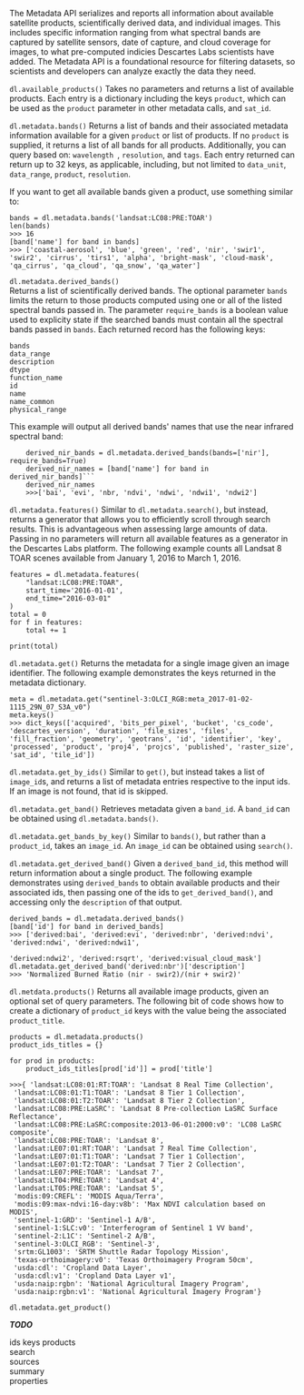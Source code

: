 The Metadata API serializes and reports all information about available satellite products, scientifically derived data, and individual images. This includes specific information ranging from what spectral bands are captured by satellite sensors, date of capture, and cloud coverage for images, to what pre-computed indicies Descartes Labs scientists have added. The Metadata API is a foundational resource for filtering datasets, so scientists and developers can analyze exactly the data they need. 



```dl.available_products()```
Takes no parameters and returns a list of available products. Each entry is a dictionary including the keys ```product```, which can be used as the ```product``` parameter in other metadata calls, and ```sat_id```. 

```dl.metadata.bands()```
Returns a list of bands and their associated metadata information available for a given ```product``` or list of products. If no ```product``` is supplied, it returns a list of all bands for all products. Additionally, you can query based on: ```wavelength ```, ```resolution```, and ```tags```.  Each entry returned can return up to 32 keys, as applicable, including, but not limited to ```data_unit```, ```data_range```, ```product```, ```resolution```. 


If you want to get all available bands given a product, use something similar to: 
	
	bands = dl.metadata.bands('landsat:LC08:PRE:TOAR')
	len(bands)
	>>> 16
	[band['name'] for band in bands]
	>>> ['coastal-aerosol', 'blue', 'green', 'red', 'nir', 'swir1', 'swir2', 'cirrus', 'tirs1', 'alpha', 'bright-mask', 'cloud-mask', 'qa_cirrus', 'qa_cloud', 'qa_snow', 'qa_water']



```dl.metadata.derived_bands()```   
Returns a list of scientifically derived bands. The optional parameter ```bands``` limits the return to those products computed using one or all of the listed spectral bands passed in. The parameter ```require_bands``` is a boolean value used to explicity state if the searched bands must contain all the spectral bands passed in ```bands```. Each returned record has the following keys: 

    bands 
    data_range
    description 
    dtype
	function_name
	id
	name 
	name_common
	physical_range

This example will output all derived bands' names that use the near infrared spectral band:

		derived_nir_bands = dl.metadata.derived_bands(bands=['nir'], require_bands=True)
		derived_nir_names = [band['name'] for band in derived_nir_bands]```
		derived_nir_names
		>>>['bai', 'evi', 'nbr, 'ndvi', 'ndwi', 'ndwi1', 'ndwi2']


```dl.metadata.features()```
Similar to ```dl.metadata.search()```, but instead, returns a generator that allows you to efficiently scroll through search results. This is advantageous when assessing large amounts of data. Passing in no parameters will return all available features as a generator in the Descartes Labs platform. The following example counts all Landsat 8 TOAR scenes available from January 1, 2016 to March 1, 2016. 
	
	features = dl.metadata.features(
		"landsat:LC08:PRE:TOAR",                             
		start_time='2016-01-01',                             
		end_time="2016-03-01"
	)
	total = 0
	for f in features:                     
		total += 1

	print(total)

```dl.metadata.get()```
Returns the metadata for a single image given an image identifier. The following example demonstrates the keys returned in the metadata dictionary. 

	meta = dl.metadata.get("sentinel-3:OLCI_RGB:meta_2017-01-02-1115_29N_07_S3A_v0")
	meta.keys()
	>>> dict_keys(['acquired', 'bits_per_pixel', 'bucket', 'cs_code', 'descartes_version', 'duration', 'file_sizes', 'files', 'fill_fraction', 'geometry', 'geotrans', 'id', 'identifier', 'key', 'processed', 'product', 'proj4', 'projcs', 'published', 'raster_size', 'sat_id', 'tile_id'])


```dl.metadata.get_by_ids()```
Similar to ```get()```, but instead takes a list of ```image_id```s, and returns a list of metadata entries respective to the input ids. If an image is not found, that id is skipped. 

```dl.metadata.get_band()``` 
Retrieves metadata given a ```band_id```. A ```band_id``` can be obtained using ```dl.metadata.bands()```. 


```dl.metadata.get_bands_by_key()```
Similar to ```bands()```, but rather than a ```product_id```, takes an ```image_id```.  An ```image_id``` can be obtained using ```search()```. 


```dl.metadata.get_derived_band()```
Given a ```derived_band_id```, this method will return information about a single product. The following example demonstrates using ```derived_bands``` to obtain available products and their associated ids, then passing one of the ids to ```get_derived_band()```, and accessing only the ```description``` of that output.  

	derived_bands = dl.metadata.derived_bands()
	[band['id'] for band in derived_bands]
	>>> ['derived:bai', 'derived:evi', 'derived:nbr', 'derived:ndvi', 'derived:ndwi', 'derived:ndwi1', 

	'derived:ndwi2', 'derived:rsqrt', 'derived:visual_cloud_mask']
	dl.metadata.get_derived_band('derived:nbr')['description']
	>>> 'Normalized Burned Ratio (nir - swir2)/(nir + swir2)'


```dl.metdata.products()```
	Returns all available image products, given an optional set of query parameters. The following bit of code shows how to create a dictionary of ```product_id``` keys with the value being the associated ```product_title```.

	products = dl.metadata.products()
	product_ids_titles = {}
		
	for prod in products:
		product_ids_titles[prod['id']] = prod['title']

	>>>{ 'landsat:LC08:01:RT:TOAR': 'Landsat 8 Real Time Collection',
	 'landsat:LC08:01:T1:TOAR': 'Landsat 8 Tier 1 Collection',
	 'landsat:LC08:01:T2:TOAR': 'Landsat 8 Tier 2 Collection',
	 'landsat:LC08:PRE:LaSRC': 'Landsat 8 Pre-collection LaSRC Surface Reflectance',
	 'landsat:LC08:PRE:LaSRC:composite:2013-06-01:2000:v0': 'LC08 LaSRC composite',
	 'landsat:LC08:PRE:TOAR': 'Landsat 8',
	 'landsat:LE07:01:RT:TOAR': 'Landsat 7 Real Time Collection',
	 'landsat:LE07:01:T1:TOAR': 'Landsat 7 Tier 1 Collection',
	 'landsat:LE07:01:T2:TOAR': 'Landsat 7 Tier 2 Collection',
	 'landsat:LE07:PRE:TOAR': 'Landsat 7',
	 'landsat:LT04:PRE:TOAR': 'Landsat 4',
	 'landsat:LT05:PRE:TOAR': 'Landsat 5',
	 'modis:09:CREFL': 'MODIS Aqua/Terra',
	 'modis:09:max-ndvi:16-day:v8b': 'Max NDVI calculation based on MODIS',
	 'sentinel-1:GRD': 'Sentinel-1 A/B',
	 'sentinel-1:SLC:v0': 'Interferogram of Sentinel 1 VV band',
	 'sentinel-2:L1C': 'Sentinel-2 A/B',
	 'sentinel-3:OLCI_RGB': 'Sentinel-3',
	 'srtm:GL1003': 'SRTM Shuttle Radar Topology Mission',
	 'texas-orthoimagery:v0': 'Texas Orthoimagery Program 50cm',
	 'usda:cdl': 'Cropland Data Layer',
	 'usda:cdl:v1': 'Cropland Data Layer v1',
	 'usda:naip:rgbn': 'National Agricultural Imagery Program',
	 'usda:naip:rgbn:v1': 'National Agricultural Imagery Program'}

```dl.metadata.get_product()```


***TODO***

ids 
keys 
products  
search   
sources   
summary  
properties  





















